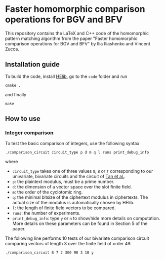# Faster homomorphic comparison operations for BGV and BFV

This repository contains the LaTeX and C++ code of the homomorphic pattern matching algorithm from the paper "Faster homomorphic comparison operations for BGV and BFV" by Ilia Iliashenko and Vincent Zucca.

## Installation guide
To build the code, install [HElib](https://github.com/homenc/HElib), go to the `code` folder and run 

    cmake .

and finally

    make

## How to use
### Integer comparison
To test the basic comparison of integers, use the following syntax
  
    ./comparison_circuit circuit_type p d m q l runs print_debug_info
    
where
+ `circuit_type` takes one of three values `U`, `B` or `T` corresponding to our univariate, bivariate circuits and the circuit of [Tan et al.](https://eprint.iacr.org/2019/332).
+ `p`: the plaintext modulus, must be a prime number.
+ `d`: the dimension of a vector space over the slot finite field.
+ `m`: the order of the cyclotomic ring.
+ `q`: the minimal bitsize of the ciphertext modulus in ciphertexts. The actual size of the modulus is automatically chosen by HElib.
+ `l`: the length of finite field vectors to be compared.
+ `runs`: the number of experiments.
+ `print_debug_info`: type `y` or `n` to show/hide more details on computation.
More details on these parameters can be found in Section 5 of the paper.

The following line performs 10 tests of our bivariate comparison circuit comparing vectors of length 3 over the finite field of order 49.
  
    ./comparison_circuit B 7 2 300 90 3 10 y

